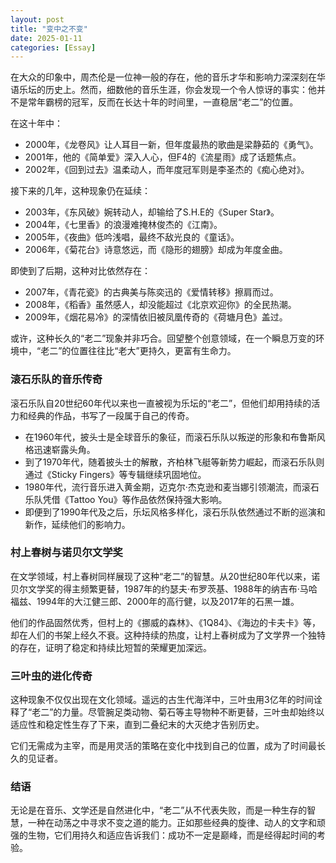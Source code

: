 ```yaml
---
layout: post
title: "变中之不变"
date: 2025-01-11
categories: [Essay]
---
```


在大众的印象中，周杰伦是一位神一般的存在，他的音乐才华和影响力深深刻在华语乐坛的历史上。然而，细数他的音乐生涯，你会发现一个令人惊讶的事实：他并不是常年霸榜的冠军，反而在长达十年的时间里，一直稳居“老二”的位置。

在这十年中：

- 2000年，《龙卷风》让人耳目一新，但年度最热的歌曲是梁静茹的《勇气》。
- 2001年，他的《简单爱》深入人心，但F4的《流星雨》成了话题焦点。
- 2002年，《回到过去》温柔动人，而年度冠军则是李圣杰的《痴心绝对》。

接下来的几年，这种现象仍在延续：

- 2003年，《东风破》婉转动人，却输给了S.H.E的《Super Star》。
- 2004年，《七里香》的浪漫难掩林俊杰的《江南》。
- 2005年，《夜曲》低吟浅唱，最终不敌光良的《童话》。
- 2006年，《菊花台》诗意悠远，而《隐形的翅膀》却成为年度金曲。

即使到了后期，这种对比依然存在：

- 2007年，《青花瓷》的古典美与陈奕迅的《爱情转移》擦肩而过。
- 2008年，《稻香》虽然感人，却没能超过《北京欢迎你》的全民热潮。
- 2009年，《烟花易冷》的深情依旧被凤凰传奇的《荷塘月色》盖过。

或许，这种长久的“老二”现象并非巧合。回望整个创意领域，在一个瞬息万变的环境中，“老二”的位置往往比“老大”更持久，更富有生命力。

### 滚石乐队的音乐传奇

滚石乐队自20世纪60年代以来也一直被视为乐坛的“老二”，但他们却用持续的活力和经典的作品，书写了一段属于自己的传奇。

- 在1960年代，披头士是全球音乐的象征，而滚石乐队以叛逆的形象和布鲁斯风格迅速崭露头角。
- 到了1970年代，随着披头士的解散，齐柏林飞艇等新势力崛起，而滚石乐队则通过《Sticky Fingers》等专辑继续巩固地位。
- 1980年代，流行音乐进入黄金期，迈克尔·杰克逊和麦当娜引领潮流，而滚石乐队凭借《Tattoo You》等作品依然保持强大影响。
- 即便到了1990年代及之后，乐坛风格多样化，滚石乐队依然通过不断的巡演和新作，延续他们的影响力。

### 村上春树与诺贝尔文学奖

在文学领域，村上春树同样展现了这种“老二”的智慧。从20世纪80年代以来，诺贝尔文学奖的得主频繁更替，1987年的约瑟夫·布罗茨基、1988年的纳吉布·马哈福兹、1994年的大江健三郎、2000年的高行健，以及2017年的石黑一雄。

他们的作品固然优秀，但村上的《挪威的森林》、《1Q84》、《海边的卡夫卡》等，却在人们的书架上经久不衰。这种持续的热度，让村上春树成为了文学界一个独特的存在，证明了稳定和持续比短暂的荣耀更加深远。

### 三叶虫的进化传奇

这种现象不仅仅出现在文化领域。遥远的古生代海洋中，三叶虫用3亿年的时间诠释了“老二”的力量。尽管腕足类动物、菊石等主导物种不断更替，三叶虫却始终以适应性和稳定性生存了下来，直到二叠纪末的大灭绝才告别历史。

它们无需成为主宰，而是用灵活的策略在变化中找到自己的位置，成为了时间最长久的见证者。

### 结语

无论是在音乐、文学还是自然进化中，“老二”从不代表失败，而是一种生存的智慧，一种在动荡之中寻求不变之道的能力。正如那些经典的旋律、动人的文字和顽强的生物，它们用持久和适应告诉我们：成功不一定是巅峰，而是经得起时间的考验。
